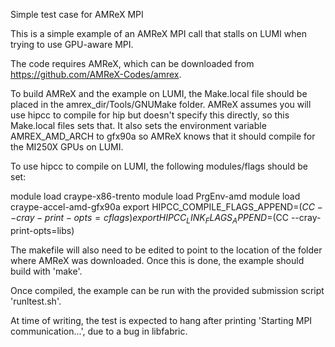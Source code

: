Simple test case for AMReX MPI

This is a simple example of an AMReX MPI call that stalls on LUMI when trying to use GPU-aware MPI.

The code requires AMReX, which can be downloaded from https://github.com/AMReX-Codes/amrex.

To build AMReX and the example on LUMI, the Make.local file should be placed in the amrex_dir/Tools/GNUMake folder.  AMReX assumes you will use hipcc to compile for hip but doesn't specify this directly, so this Make.local files sets that.  It also sets the environment variable AMREX_AMD_ARCH to gfx90a so AMReX knows that it should compile for the MI250X GPUs on LUMI.

To use hipcc to compile on LUMI, the following modules/flags should be set:

module load craype-x86-trento
module load PrgEnv-amd
module load craype-accel-amd-gfx90a
export HIPCC_COMPILE_FLAGS_APPEND=$(CC --cray-print-opts=cflags)
export HIPCC_LINK_FLAGS_APPEND=$(CC --cray-print-opts=libs)


The makefile will also need to be edited to point to the location of the folder where AMReX was downloaded.  Once this is done, the example should build with 'make'.

Once compiled, the example can be run with the provided submission script 'runltest.sh'.

At time of writing, the test is expected to hang after printing 'Starting MPI communication...', due to a bug in libfabric.